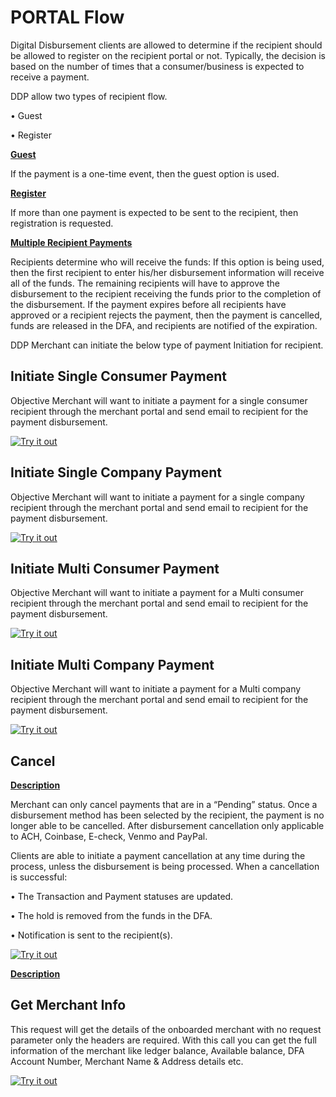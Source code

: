 
# PORTAL Flow

Digital Disbursement clients are allowed to determine if the recipient should be allowed to register on the recipient portal or not.  Typically, the decision is based on the number of times that a consumer/business is expected to receive a payment. 

DDP allow two types of recipient flow.

•	Guest 

•	Register

**<ins> Guest </ins>**

If the payment is a one-time event, then the guest option is used.  

**<ins> Register </ins>**

If more than one payment is expected to be sent to the recipient, then registration is requested.

**<ins> Multiple Recipient Payments  </ins>**

Recipients determine who will receive the funds:   If this option is being used, then the first recipient to enter his/her disbursement information will receive all of the funds.  The remaining recipients will have to approve the disbursement to the recipient receiving the funds prior to the completion of the disbursement.  If the payment expires before all recipients have approved or a recipient rejects the payment, then the payment is cancelled, funds are released in the DFA, and recipients are notified of the expiration. 

DDP Merchant can initiate the below type of payment Initiation for recipient.

## Initiate Single Consumer Payment

Objective Merchant will want to initiate a payment for a single consumer recipient through the merchant portal and send email to recipient for the payment disbursement.

[![Try it out](../../../../assets/images/button.png)](../api/?type=post&path=/ddp/v1/payments)

## Initiate Single Company Payment

Objective Merchant will want to initiate a payment for a single company recipient through the merchant portal and send email to recipient for the payment disbursement.

[![Try it out](../../../../assets/images/button.png)](../api/?type=post&path=/ddp/v1/payments)

## Initiate Multi Consumer Payment

Objective Merchant will want to initiate a payment for a Multi consumer recipient through the merchant portal and send email to recipient for the payment disbursement.

[![Try it out](../../../../assets/images/button.png)](../api/?type=post&path=/ddp/v1/payments)

## Initiate Multi Company Payment

Objective Merchant will want to initiate a payment for a Multi company recipient through the merchant portal and send email to recipient for the payment disbursement.

[![Try it out](../../../../assets/images/button.png)](../api/?type=post&path=/ddp/v1/payments)

## Cancel

**<ins> Description </ins>**

Merchant can only cancel payments that are in a “Pending” status. Once a disbursement method has been selected by the recipient, the payment is no longer able to be cancelled. After disbursement cancellation only applicable to ACH, Coinbase, E-check, Venmo and PayPal.

Clients are able to initiate a payment cancellation at any time during the process, unless the disbursement is being processed. When a cancellation is successful:

•	The Transaction and Payment statuses are updated.

•	The hold is removed from the funds in the DFA.

•	Notification is sent to the recipient(s).


[![Try it out](../../../../assets/images/button.png)](../api/?type=patch&path=/ddp/v1/payments/{id}/cancel)

**<ins> Description </ins>**

## Get Merchant Info

This request will get the details of the onboarded merchant with no request parameter only the headers are required. With this call you can get the full information of the merchant like ledger balance, Available balance, DFA Account Number, Merchant Name & Address details etc.

[![Try it out](../../../../assets/images/button.png)](../api/?type=get&path=/ddp/v1/merchantInfo)
